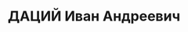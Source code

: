 ---
title: ДАЦИЙ Иван Андреевич
description: 1891 р. н., м. Лубни Полтавської обл., українець, освіта початкова. Член
  ВКП (б) з 1919 р. Проживав у м. Чернігів, голова Чернігівської облпрофради. Заарештований
  08.08.1937 р. За вироком ВК ВС СРСР від 27.10.1937 р. за ст.ст. 54-7, 54-8, 54-11
  КК УРСР засуджений до ВМП. Розстріляний 28.10.1937 р. у м. Київ. Реабілітований
  17.12.1957 р. (ГДА СБ України, м. Чернігів. - Спр. 4323-п).
---